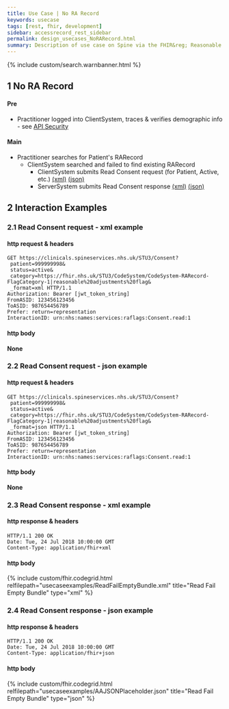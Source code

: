 ```yaml
---
title: Use Case | No RA Record
keywords: usecase
tags: [rest, fhir, development]
sidebar: accessrecord_rest_sidebar
permalink: design_usecases_NoRARecord.html
summary: Description of use case on Spine via the FHIR&reg; Reasonable Adjustments API
---
```

{% include custom/search.warnbanner.html %}

## 1 No RA Record ##


#### Pre ####
* Practitioner logged into ClientSystem, traces & verifies demographic info - see [API Security](design_security.html)

#### Main ####
* Practitioner searches for Patient's RARecord
  * ClientSystem searched and failed to find existing RARecord
    * ClientSystem submits Read Consent request (for Patient, Active, etc.) [(xml)](design_usecases_NoRARecord.html#21-read-consent-request---xml-example) [(json)](design_usecases_NoRARecord.html#22-read-consent-request---json-example)
    * ServerSystem submits Read Consent response [(xml)](design_usecases_NoRARecord.html#23-read-consent-response---xml-example) [(json)](design_usecases_NoRARecord.html#24-read-consent-response---json-example)

## 2 Interaction Examples ##

### 2.1 Read Consent request - xml example  ###

#### http request & headers ####

```
GET https://clinicals.spineservices.nhs.uk/STU3/Consent?
 patient=999999998&
 status=active&
 category=https://fhir.nhs.uk/STU3/CodeSystem/CodeSystem-RARecord-FlagCategory-1|reasonable%20adjustments%20flag&
 _format=xml HTTP/1.1
Authorization: Bearer [jwt_token_string]
FromASID: 123456123456
ToASID: 987654456789
Prefer: return=representation
InteractionID: urn:nhs:names:services:raflags:Consent.read:1

```

#### http body ####
**None**

### 2.2 Read Consent request - json example  ###

#### http request & headers ####

```
GET https://clinicals.spineservices.nhs.uk/STU3/Consent?
 patient=999999998&
 status=active&
 category=https://fhir.nhs.uk/STU3/CodeSystem/CodeSystem-RARecord-FlagCategory-1|reasonable%20adjustments%20flag&
 _format=json HTTP/1.1
Authorization: Bearer [jwt_token_string]
FromASID: 123456123456
ToASID: 987654456789
Prefer: return=representation
InteractionID: urn:nhs:names:services:raflags:Consent.read:1

```

#### http body ####
**None**

### 2.3 Read Consent response - xml example ###

#### http response & headers ####
```
HTTP/1.1 200 OK
Date: Tue, 24 Jul 2018 10:00:00 GMT
Content-Type: application/fhir+xml

```

#### http body ####
{% include custom/fhir.codegrid.html
relfilepath="usecaseexamples/ReadFailEmptyBundle.xml"
title="Read Fail Empty Bundle"
type="xml" %}

### 2.4 Read Consent response - json example ###

#### http response & headers ####
```
HTTP/1.1 200 OK
Date: Tue, 24 Jul 2018 10:00:00 GMT
Content-Type: application/fhir+json

```

#### http body ####
{% include custom/fhir.codegrid.html
relfilepath="usecaseexamples/AAJSONPlaceholder.json"
title="Read Fail Empty Bundle"
type="json" %}